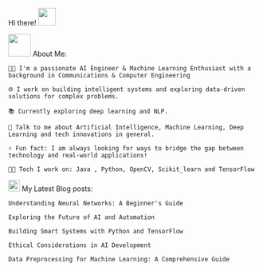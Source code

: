 Hi there! <img src="https://github.com/TheDudeThatCode/TheDudeThatCode/blob/master/Assets/Hi.gif" width="35" /> <p align="center"> </p>


<img src="https://github.com/TheDudeThatCode/TheDudeThatCode/blob/master/Assets/Developer.gif" width="45" /> About Me:

    🧑‍💻 I'm a passionate AI Engineer & Machine Learning Enthusiast with a background in Communications & Computer Engineering

    🌐 I work on building intelligent systems and exploring data-driven solutions for complex problems.

    📚 Currently exploring deep learning and NLP.

    💬 Talk to me about Artificial Intelligence, Machine Learning, Deep Learning and tech innovations in general.

    ⚡ Fun fact: I am always looking for ways to bridge the gap between technology and real-world applications!

    🧑‍💻 Tech I work on: Java , Python, OpenCV, Scikit_learn and TensorFlow
    



<!--START_SECTION:waka--> <!--END_SECTION:waka-->


<img src = "https://media1.giphy.com/media/JZ40cnfnN11KycrvMF/giphy.gif?cid=ecf05e47a0n3gi1bfqntqmob8g9aid1oyj2wr3ds3mg700bl&rid=giphy.gif" width = '23' /> My Latest Blog posts:
<!-- BLOG-POST-LIST:START -->

    Understanding Neural Networks: A Beginner's Guide

    Exploring the Future of AI and Automation

    Building Smart Systems with Python and TensorFlow

    Ethical Considerations in AI Development

    Data Preprocessing for Machine Learning: A Comprehensive Guide

<!-- BLOG-POST-LIST:END -->

